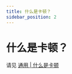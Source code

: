 ```yaml
---
title: 什么是卡顿？
sidebar_position: 2
---
```


# 什么是卡顿？

请见 [通用 | 什么是卡顿](https://yizhan.wiki/NitWikit/deploy)

